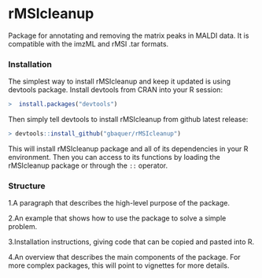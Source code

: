 # rMSIcleanup
Package for annotating and removing the matrix peaks in MALDI data. It is compatible with the imzML and rMSI .tar formats.

### Installation
The simplest way to install rMSIcleanup and keep it updated is using devtools package. Install devtools from CRAN into your R session:
```R
>  install.packages("devtools")
```
Then simply tell devtools to install rMSIcleanup from github latest release:
```R
> devtools::install_github("gbaquer/rMSIcleanup")
```
This will install rMSIcleanup package and all of its dependencies in your R environment. Then you can access to its functions by loading the rMSIcleanup package or through the `::` operator.

### Structure
1.A paragraph that describes the high-level purpose of the package.

2.An example that shows how to use the package to solve a simple problem.

3.Installation instructions, giving code that can be copied and pasted into R.

4.An overview that describes the main components of the package. For more complex packages, this will point to vignettes for more details.